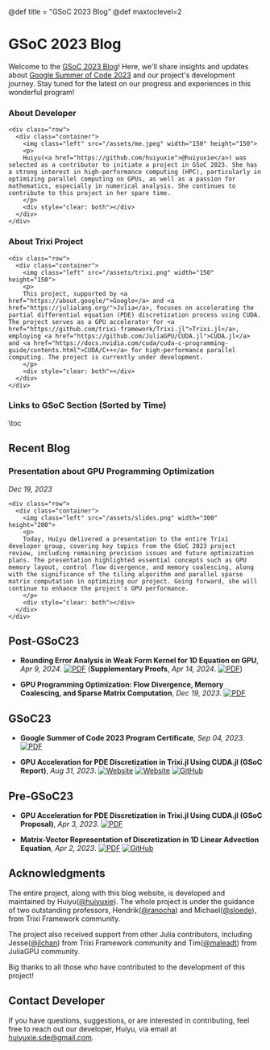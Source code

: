 @def title = "GSoC 2023 Blog"
@def maxtoclevel=2

# GSoC 2023 Blog

Welcome to the [GSoC 2023 Blog](https://huiyuxie.github.io/)! Here, we'll share insights and updates about [Google Summer of Code 2023](https://summerofcode.withgoogle.com/) and our project's development journey. Stay tuned for the latest on our progress and experiences in this wonderful program!

### About Developer


~~~
<div class="row">
  <div class="container">
    <img class="left" src="/assets/me.jpeg" width="150" height="150">
    <p>
    Huiyu(<a href="https://github.com/huiyuxie">@huiyuxie</a>) was selected as a contributor to initiate a project in GSoC 2023. She has a strong interest in high-performance computing (HPC), particularly in optimizing parallel computing on GPUs, as well as a passion for mathematics, especially in numerical analysis. She continues to contribute to this project in her spare time.
    </p>
    <div style="clear: both"></div>
  </div>
</div>
~~~

### About Trixi Project

~~~
<div class="row">
  <div class="container">
    <img class="left" src="/assets/trixi.png" width="150" height="150">
    <p>
    This project, supported by <a href="https://about.google/">Google</a> and <a href="https://julialang.org/">Julia</a>, focuses on accelerating the partial differential equation (PDE) discretization process using CUDA. The project serves as a GPU accelerator for <a href="https://github.com/trixi-framework/Trixi.jl">Trixi.jl</a>, employing <a href="https://github.com/JuliaGPU/CUDA.jl">CUDA.jl</a> and <a href="https://docs.nvidia.com/cuda/cuda-c-programming-guide/contents.html">CUDA/C++</a> for high-performance parallel computing. The project is currently under development.
    </p>
    <div style="clear: both"></div>
  </div>
</div>
~~~

### Links to GSoC Section (Sorted by Time)

\toc

## Recent Blog

### Presentation about GPU Programming Optimization
*Dec 19, 2023*

~~~
<div class="row">
  <div class="container">
    <img class="left" src="/assets/slides.png" width="300" height="200">
    <p>
    Today, Huiyu delivered a presentation to the entire Trixi developer group, covering key topics from the GSoC 2023 project review, including remaining precision issues and future optimization plans. The presentation highlighted essential concepts such as GPU memory layout, control flow divergence, and memory coalescing, along with the significance of the tiling algorithm and parallel sparse matrix computation in optimizing our project. Going forward, she will continue to enhance the project's GPU performance.
    </p>
    <div style="clear: both"></div>
  </div>
</div>
~~~


## Post-GSoC23

* **Rounding Error Analysis in Weak Form Kernel for 1D Equation on GPU**, *Apr 9, 2024*. [![PDF](https://img.shields.io/badge/View-PDF-blue.svg)](/assets/files/round_error.pdf) (**Supplementary Proofs**, *Apr 14, 2024*. [![PDF](https://img.shields.io/badge/View-PDF-blue.svg)](/assets/files/proof_supply.pdf))

* **GPU Programming Optimization: Flow Divergence, Memory Coalescing, and Sparse Matrix Computation**, *Dec 19, 2023*. [![PDF](https://img.shields.io/badge/View-PDF-blue.svg)](/assets/files/gsoc_present.pdf)

## GSoC23

* **Google Summer of Code 2023 Program Certificate**, *Sep 04, 2023*. [![PDF](https://img.shields.io/badge/View-PDF-blue.svg)](/assets/files/certificate.pdf)

* **GPU Acceleration for PDE Discretization in Trixi.jl Using CUDA.jl (GSoC Report)**, *Aug 31, 2023*. [![Website](https://img.shields.io/badge/Julia-GSoC_Project-lightgrey)](https://trixi-framework.github.io/outreach/gsoc/2023/gpu-acceleration-in-trixi-jl-using-cuda-jl/) [![Website](https://img.shields.io/badge/Google-GSoC_Project-lightgrey)](https://summerofcode.withgoogle.com/programs/2023/projects/upstR7K2) [![GitHub](https://img.shields.io/badge/GitHub-Repository-green)](https://github.com/huiyuxie/trixi_cuda)

## Pre-GSoC23

* **GPU Acceleration for PDE Discretization in Trixi.jl Using CUDA.jl (GSoC Proposal)**, *Apr 3, 2023*. [![PDF](https://img.shields.io/badge/View-PDF-blue.svg)](/assets/files/proposal.pdf) 

* **Matrix-Vector Representation of Discretization in 1D Linear Advection Equation**, *Apr 2, 2023*. [![PDF](https://img.shields.io/badge/View-PDF-blue.svg)](/assets/files/prework.pdf) [![GitHub](https://img.shields.io/badge/GitHub-Repository-green)](https://github.com/huiyuxie/linear_advection_cuda)


## Acknowledgments

The entire project, along with this blog website, is developed and maintained by Huiyu([@huiyuxie](https://github.com/huiyuxie)). The whole project is under the guidance of two outstanding professors, Hendrik([@ranocha](https://github.com/ranocha)) and Michael([@sloede](https://github.com/sloede)), from Trixi Framework community. 

The project also received support from other Julia contributors,  including Jesse([@jlchan](https://github.com/jlchan)) from Trixi Framework community and Tim([@maleadt](https://github.com/maleadt)) from JuliaGPU community.

Big thanks to all those who have contributed to the development of this project!

## Contact Developer
If you have questions, suggestions, or are interested in contributing, feel free to reach out our developer, Huiyu, via email at [huiyuxie.sde@gmail.com](mailto:huiyuxie.sde@gmail.com).